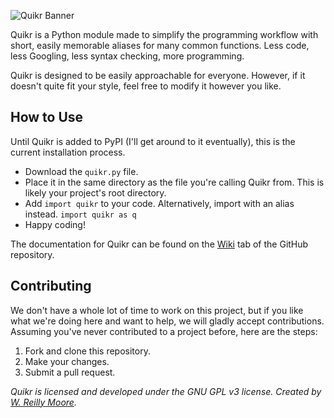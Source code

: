 ![Quikr Banner](https://zxcvbnm.icu/ext/quikr_banner.png "Quikr Banner")

Quikr is a Python module made to simplify the programming workflow with short, easily memorable aliases for many common functions. Less code, less Googling, less syntax checking, more programming.

Quikr is designed to be easily approachable for everyone. However, if it doesn't quite fit your style, feel free to modify it however you like.

## How to Use
Until Quikr is added to PyPI (I'll get around to it eventually), this is the current installation process.
* Download the `quikr.py` file.
* Place it in the same directory as the file you're calling Quikr from. This is likely your project's root directory.
* Add `import quikr` to your code. Alternatively, import with an alias instead. `import quikr as q`
* Happy coding!

The documentation for Quikr can be found on the [Wiki](https://github.com/offbox/quikr/wiki) tab of the GitHub repository.

## Contributing
We don't have a whole lot of time to work on this project, but if you like what we're doing here and want to help, we will gladly accept contributions. Assuming you've never contributed to a project before, here are the steps:
1. Fork and clone this repository.
2. Make your changes.
3. Submit a pull request.

_Quikr is licensed and developed under the GNU GPL v3 license.
Created by [W. Reilly Moore](https://zxcvbnm.icu)._
